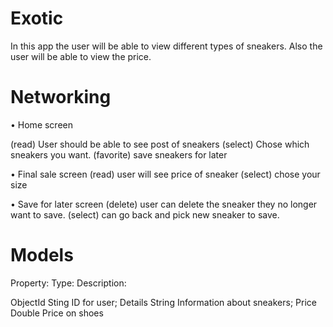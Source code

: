 # Exotic
In this app the user will be able to view different types of sneakers. Also the user will be able to view the price.

# Networking

•	Home screen

(read) User should be able to see post of sneakers
(select) Chose which sneakers you want.
(favorite) save sneakers for later

•	Final sale screen
(read) user will see price of sneaker
(select) chose your size

•	Save for later screen
(delete) user can delete the sneaker they no longer want to save.
(select) can go back and pick new sneaker to save.


# Models
Property:	            Type:	            Description:

ObjectId	            Sting	            ID for user;
Details 	           String	            Information about sneakers;
Price	               Double	              Price on shoes
